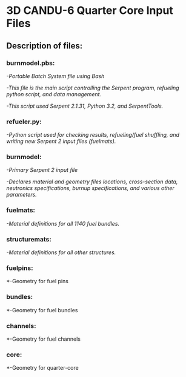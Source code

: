 # 3D CANDU-6 Quarter Core Input Files

## Description of files:

### **burnmodel.pbs:**
*-Portable Batch System file using Bash*

*-This file is the main script controlling the Serpent program, refueling python script, and data management.*

*-This script used Serpent 2.1.31, Python 3.2, and SerpentTools.*

### **refueler.py:**
*-Python script used for checking results, refueling/fuel shuffling, and writing new Serpent 2 input files (fuelmats).*

### **burnmodel:**
*-Primary Serpent 2 input file*

*-Declares material and geometry files locations, cross-section data, neutronics specifications, burnup specifications, and various other parameters.*

### **fuelmats:**
*-Material definitions for all 1140 fuel bundles.*

### **structuremats:**
*-Material definitions for all other structures.*

### **fuelpins:**
*-Geometry for fuel pins

### **bundles:**
*-Geometry for fuel bundles

### **channels:**
*-Geometry for fuel channels

### **core:**
*-Geometry for quarter-core
